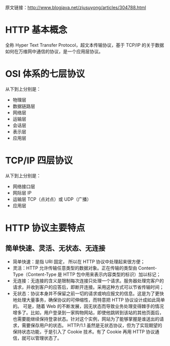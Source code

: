 原文链接：<http://www.blogjava.net/zjusuyong/articles/304788.html>

# HTTP 基本概念

全称 Hyper Text Transfer Protocol，超文本传输协议，基于 TCP/IP 的关于数据如何在万维网中通信的协议，是一个应用层协议。

# OSI 体系的七层协议

从下到上分别是：

- 物理层
- 数据链路层
- 网络层
- 运输层
- 会话层
- 表示层
- 应用层

# TCP/IP 四层协议

从下到上分别是：

- 网络接口层
- 网际层 IP
- 运输层 TCP（点对点）或 UDP（广播）
- 应用层

# HTTP 协议主要特点

## 简单快速、灵活、无状态、无连接

- 简单快速：是指 URI 固定， 所以在 HTTP 协议中处理起来很方便；
- 灵活：HTTP 允许传输任意类型的数据对象。正在传输的类型由 Content-Type（Content-Type 是 HTTP 包中用来表示内容类型的标识）加以标记；
- 无连接：无连接的含义是限制每次连接只处理一个请求。服务器处理完客户的请求，并收到客户的应答后，即断开连接。采用这种方式可以节省传输时间；
- 无状态：协议本身并不保留之前一切的请求或响应报文的信息。这是为了更快地处理大量事务，确保协议的可伸缩性，而特意把 HTTP 协议设计成如此简单的。 可是，随着 Web 的不断发展，因无状态而导致业务处理变得棘手的情况增多了。比如，用户登录到一家购物网站，即使他跳转到该站的其他页面后，也需要能继续保持登录状态。针对这个实例，网站为了能够掌握是谁送出的请求，需要保存用户的状态。 HTTP/1.1 虽然是无状态协议，但为了实现期望的保持状态功能，于是引入了 Cookie 技术。有了 Cookie 再用 HTTP 协议通信，就可以管理状态了。
